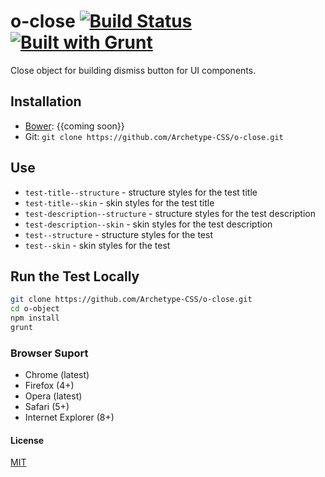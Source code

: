 # o-close [![Build Status](https://secure.travis-ci.org/Archetype-CSS/o-close.png?branch=master)](http://travis-ci.org/Archetype-CSS/o-close) [![Built with Grunt](https://cdn.gruntjs.com/builtwith.png)](http://gruntjs.com/)

Close object for building dismiss button for UI components.

## Installation
  * [Bower](http://bower.io): {{coming soon}}
  * Git: `git clone https://github.com/Archetype-CSS/o-close.git`

## Use
  * `test-title--structure` - structure styles for the test title
  * `test-title--skin` - skin styles for the test title
  * `test-description--structure` - structure styles for the test description
  * `test-description--skin` - skin styles for the test description
  * `test--structure` - structure styles for the test
  * `test--skin` - skin styles for the test

## Run the Test Locally

```bash
git clone https://github.com/Archetype-CSS/o-close.git
cd o-object
npm install
grunt
```

### Browser Suport
  * Chrome (latest)
  * Firefox (4+)
  * Opera (latest)
  * Safari (5+)
  * Internet Explorer (8+)

#### License
[MIT](/LICENSE.md)

